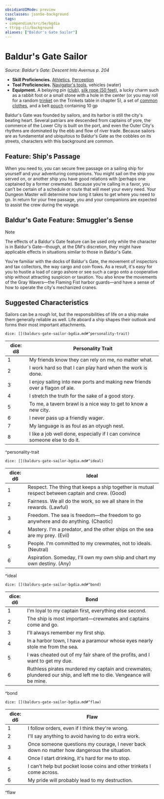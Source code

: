 ```yaml
---
obsidianUIMode: preview
cssclasses: json5e-background
tags:
- compendium/src/5e/bgdia
- ttrpg-cli/background
aliases: ["Baldur's Gate Sailor"]
---
```

# Baldur's Gate Sailor
*Source: Baldur's Gate: Descent Into Avernus p. 204*  

- **Skill Proficiencies.** [Athletics](/3-Mechanics/CLI/rules/skills.md#Athletics), [Perception](/3-Mechanics/CLI/rules/skills.md#Perception)  
- **Tool Proficiencies.** [Navigator's tools](/3-Mechanics/CLI/items/navigators-tools.md), vehicles (water)  
- **Equipment.** A belaying pin ([club](/3-Mechanics/CLI/items/club.md)), [silk rope (50 feet)](/3-Mechanics/CLI/items/silk-rope-50-feet.md), a lucky charm such as a rabbit foot or a small stone with a hole in the center (or you may roll for a random [trinket](/3-Mechanics/CLI/items/trinket.md) on the Trinkets table in chapter 5), a set of [common clothes](/3-Mechanics/CLI/items/common-clothes.md), and a belt [pouch](/3-Mechanics/CLI/items/pouch.md) containing 10 gp  

Baldur's Gate was founded by sailors, and its harbor is still the city's beating heart. Several patriars are descended from captains of yore, the commerce of the Lower City is built on the port, and even the Outer City's rhythms are dominated by the ebb and flow of river trade. Because sailors are as fundamental and ubiquitous to Baldur's Gate as the cobbles on its streets, characters with this background are common.

## Feature: Ship's Passage

When you need to, you can secure free passage on a sailing ship for yourself and your adventuring companions. You might sail on the ship you served on, or another ship you have good relations with (perhaps one captained by a former crewmate). Because you're calling in a favor, you can't be certain of a schedule or route that will meet your every need. Your Dungeon Master will determine how long it takes to get where you need to go. In return for your free passage, you and your companions are expected to assist the crew during the voyage.

## Baldur's Gate Feature: Smuggler's Sense

> [!note]
> The effects of a Baldur's Gate feature can be used only while the character is in Baldur's Gate—though, at the DM's discretion, they might have applicable effects in situations similar to those in Baldur's Gate.

You're familiar with the docks of Baldur's Gate, the movement of inspectors and tax collectors, the way cargo and coin flows. As a result, it's easy for you to hustle a load of cargo ashore or see such a cargo onto a cooperative ship without attracting suspicion or taxation. You also know the movements of the Gray Wavers—the Flaming Fist harbor guards—and have a sense of how to operate the city's mechanized cranes.

## Suggested Characteristics

Sailors can be a rough lot, but the responsibilities of life on a ship make them generally reliable as well. Life aboard a ship shapes their outlook and forms their most important attachments.

`dice: [](baldurs-gate-sailor-bgdia.md#^personality-trait)`

| dice: d8 | Personality Trait |
|----------|-------------------|
| 1 | My friends know they can rely on me, no matter what. |
| 2 | I work hard so that I can play hard when the work is done. |
| 3 | I enjoy sailing into new ports and making new friends over a flagon of ale. |
| 4 | I stretch the truth for the sake of a good story. |
| 5 | To me, a tavern brawl is a nice way to get to know a new city. |
| 6 | I never pass up a friendly wager. |
| 7 | My language is as foul as an otyugh nest. |
| 8 | I like a job well done, especially if I can convince someone else to do it. |
^personality-trait

`dice: [](baldurs-gate-sailor-bgdia.md#^ideal)`

| dice: d6 | Ideal |
|----------|-------|
| 1 | Respect. The thing that keeps a ship together is mutual respect between captain and crew. (Good) |
| 2 | Fairness. We all do the work, so we all share in the rewards. (Lawful) |
| 3 | Freedom. The sea is freedom—the freedom to go anywhere and do anything. (Chaotic) |
| 4 | Mastery. I'm a predator, and the other ships on the sea are my prey. (Evil) |
| 5 | People. I'm committed to my crewmates, not to ideals. (Neutral) |
| 6 | Aspiration. Someday, I'll own my own ship and chart my own destiny. (Any) |
^ideal

`dice: [](baldurs-gate-sailor-bgdia.md#^bond)`

| dice: d6 | Bond |
|----------|------|
| 1 | I'm loyal to my captain first, everything else second. |
| 2 | The ship is most important—crewmates and captains come and go. |
| 3 | I'll always remember my first ship. |
| 4 | In a harbor town, I have a paramour whose eyes nearly stole me from the sea. |
| 5 | I was cheated out of my fair share of the profits, and I want to get my due. |
| 6 | Ruthless pirates murdered my captain and crewmates, plundered our ship, and left me to die. Vengeance will be mine. |
^bond

`dice: [](baldurs-gate-sailor-bgdia.md#^flaw)`

| dice: d6 | Flaw |
|----------|------|
| 1 | I follow orders, even if I think they're wrong. |
| 2 | I'll say anything to avoid having to do extra work. |
| 3 | Once someone questions my courage, I never back down no matter how dangerous the situation. |
| 4 | Once I start drinking, it's hard for me to stop. |
| 5 | I can't help but pocket loose coins and other trinkets I come across. |
| 6 | My pride will probably lead to my destruction. |
^flaw